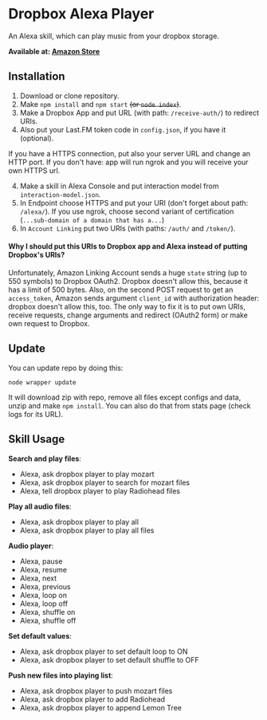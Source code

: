 # Dropbox Alexa Player
An Alexa skill, which can play music from your dropbox storage.

**Available at: [Amazon Store](https://www.amazon.com/dp/B07FL7SDPZ)**

## Installation
1. Download or clone repository.
2. Make `npm install` and `npm start` ~~(or `node index`)~~.
3. Make a Dropbox App and put URL (with path: `/receive-auth/`) to redirect URIs.
4. Also put your Last.FM token code in `config.json`, if you have it (optional).

If you have a HTTPS connection, put also your server URL and change an HTTP port. If you don't have: app will run ngrok and you will receive your own HTTPS url.

4. Make a skill in Alexa Console and put interaction model from `interaction-model.json`.
5. In Endpoint choose HTTPS and put your URI (don't forget about path: `/alexa/`). If you use ngrok, choose second variant of certification (`...sub-domain of a domain that has a...`)
6. In `Account Linking` put two URIs (with paths: `/auth/` and `/token/`).

#### Why I should put this URIs to Dropbox app and Alexa instead of putting Dropbox's URIs?
Unfortunately, Amazon Linking Account sends a huge `state` string (up to 550 symbols) to Dropbox OAuth2. Dropbox doesn't allow this, because it has a limit of 500 bytes. Also, on the second POST request to get an `access_token`, Amazon sends argument `client_id` with authorization header: dropbox doesn't allow this, too. The only way to fix it is to put own URIs, receive requests, change arguments and redirect (OAuth2 form) or make own request to Dropbox.

## Update
You can update repo by doing this:
```
node wrapper update
```
It will download zip with repo, remove all files except configs and data, unzip and make `npm install`.
You can also do that from stats page (check logs for its URL).

## Skill Usage
**Search and play files**:

- Alexa, ask dropbox player to play mozart
- Alexa, ask dropbox player to search for mozart files
- Alexa, tell dropbox player to play Radiohead files

**Play all audio files**:

- Alexa, ask dropbox player to play all
- Alexa, ask dropbox player to play all files

**Audio player**:

- Alexa, pause
- Alexa, resume
- Alexa, next
- Alexa, previous
- Alexa, loop on
- Alexa, loop off
- Alexa, shuffle on
- Alexa, shuffle off

**Set default values**:

- Alexa, ask dropbox player to set default loop to ON
- Alexa, ask dropbox player to set default shuffle to OFF

**Push new files into playing list**:

- Alexa, ask dropbox player to push mozart files
- Alexa, ask dropbox player to add Radiohead
- Alexa, ask dropbox player to append Lemon Tree
